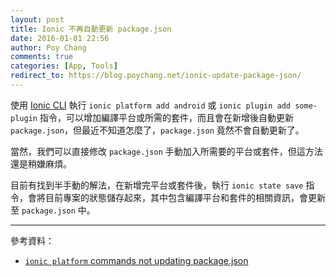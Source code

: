 ```yaml
---
layout: post
title: Ionic 不再自動更新 package.json
date: 2016-01-01 22:56
author: Poy Chang
comments: true
categories: [App, Tools]
redirect_to: https://blog.poychang.net/ionic-update-package-json/
---
```


使用 [Ionic CLI](https://github.com/driftyco/ionic-cli) 執行 `ionic platform add android` 或 `ionic plugin add some-plugin` 指令，可以增加編譯平台或所需的套件，而且會在新增後自動更新 `package.json`，但最近不知道怎麼了，`package.json` 竟然不會自動更新了。

當然，我們可以直接修改 `package.json` 手動加入所需要的平台或套件，但這方法還是稍嫌麻煩。

目前有找到半手動的解法，在新增完平台或套件後，執行 `ionic state save` 指令，會將目前專案的狀態儲存起來，其中包含編譯平台和套件的相關資訊，會更新至 `package.json` 中。

----------

參考資料：

* [`ionic platform` commands not updating package.json](https://github.com/driftyco/ionic-cli/issues/1254#issuecomment-240962880)